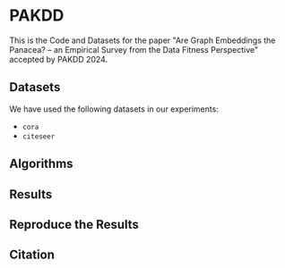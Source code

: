 # PAKDD

This is the Code and Datasets for the paper "Are Graph Embeddings the Panacea? – an Empirical Survey from the Data
Fitness Perspective" accepted by PAKDD 2024.

## Datasets

We have used the following datasets in our experiments:

- `cora`
- `citeseer`

## Algorithms

## Results

## Reproduce the Results

## Citation
